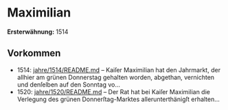 # Maximilian

**Ersterwähnung:** 1514

## Vorkommen
- 1514: [jahre/1514/README.md](../jahre/1514/README.md) – Kaiſer Maximilian hat den Jahrmarkt, der allhier am
grünen Donnerstag gehalten worden, abgethan, vernichten
und denſelben auf den Sonntag vo...
- 1520: [jahre/1520/README.md](../jahre/1520/README.md) – Der Rat hat bei Kaiſer Maximilian die Verlegung
des grünen Donnerſtag-Marktes allerunterthänigſt erhalten...
